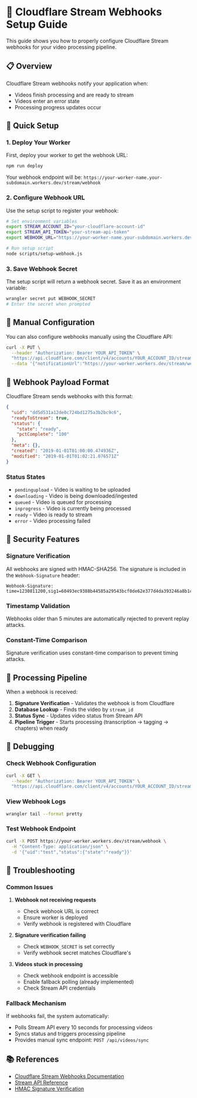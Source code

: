 # 🎣 Cloudflare Stream Webhooks Setup Guide

This guide shows you how to properly configure Cloudflare Stream webhooks for your video processing pipeline.

## 📋 Overview

Cloudflare Stream webhooks notify your application when:
- Videos finish processing and are ready to stream
- Videos enter an error state
- Processing progress updates occur

## 🚀 Quick Setup

### 1. **Deploy Your Worker**

First, deploy your worker to get the webhook URL:

```bash
npm run deploy
```

Your webhook endpoint will be: `https://your-worker-name.your-subdomain.workers.dev/stream/webhook`

### 2. **Configure Webhook URL**

Use the setup script to register your webhook:

```bash
# Set environment variables
export STREAM_ACCOUNT_ID="your-cloudflare-account-id"
export STREAM_API_TOKEN="your-stream-api-token"
export WEBHOOK_URL="https://your-worker-name.your-subdomain.workers.dev/stream/webhook"

# Run setup script
node scripts/setup-webhook.js
```

### 3. **Save Webhook Secret**

The setup script will return a webhook secret. Save it as an environment variable:

```bash
wrangler secret put WEBHOOK_SECRET
# Enter the secret when prompted
```

## 🔧 Manual Configuration

You can also configure webhooks manually using the Cloudflare API:

```bash
curl -X PUT \
  --header "Authorization: Bearer YOUR_API_TOKEN" \
  "https://api.cloudflare.com/client/v4/accounts/YOUR_ACCOUNT_ID/stream/webhook" \
  --data '{"notificationUrl":"https://your-worker.workers.dev/stream/webhook"}'
```

## 📨 Webhook Payload Format

Cloudflare Stream sends webhooks with this format:

```json
{
  "uid": "dd5d531a12de0c724bd1275a3b2bc9c6",
  "readyToStream": true,
  "status": {
    "state": "ready",
    "pctComplete": "100"
  },
  "meta": {},
  "created": "2019-01-01T01:00:00.474936Z",
  "modified": "2019-01-01T01:02:21.076571Z"
}
```

### Status States

- `pendingupload` - Video is waiting to be uploaded
- `downloading` - Video is being downloaded/ingested
- `queued` - Video is queued for processing
- `inprogress` - Video is currently being processed
- `ready` - Video is ready to stream
- `error` - Video processing failed

## 🔐 Security Features

### Signature Verification

All webhooks are signed with HMAC-SHA256. The signature is included in the `Webhook-Signature` header:

```
Webhook-Signature: time=1230811200,sig1=60493ec9388b44585a29543bcf0de62e377d4da393246a8b1c901d0e3e672404
```

### Timestamp Validation

Webhooks older than 5 minutes are automatically rejected to prevent replay attacks.

### Constant-Time Comparison

Signature verification uses constant-time comparison to prevent timing attacks.

## 🔄 Processing Pipeline

When a webhook is received:

1. **Signature Verification** - Validates the webhook is from Cloudflare
2. **Database Lookup** - Finds the video by `stream_id`
3. **Status Sync** - Updates video status from Stream API
4. **Pipeline Trigger** - Starts processing (transcription → tagging → chapters) when ready

## 🐛 Debugging

### Check Webhook Configuration

```bash
curl -X GET \
  --header "Authorization: Bearer YOUR_API_TOKEN" \
  "https://api.cloudflare.com/client/v4/accounts/YOUR_ACCOUNT_ID/stream/webhook"
```

### View Webhook Logs

```bash
wrangler tail --format pretty
```

### Test Webhook Endpoint

```bash
curl -X POST https://your-worker.workers.dev/stream/webhook \
  -H "Content-Type: application/json" \
  -d '{"uid":"test","status":{"state":"ready"}}'
```

## 🚨 Troubleshooting

### Common Issues

1. **Webhook not receiving requests**
   - Check webhook URL is correct
   - Ensure worker is deployed
   - Verify webhook is registered with Cloudflare

2. **Signature verification failing**
   - Check `WEBHOOK_SECRET` is set correctly
   - Verify webhook secret matches Cloudflare's

3. **Videos stuck in processing**
   - Check webhook endpoint is accessible
   - Enable fallback polling (already implemented)
   - Check Stream API credentials

### Fallback Mechanism

If webhooks fail, the system automatically:
- Polls Stream API every 10 seconds for processing videos
- Syncs status and triggers processing pipeline
- Provides manual sync endpoint: `POST /api/videos/sync`

## 📚 References

- [Cloudflare Stream Webhooks Documentation](https://developers.cloudflare.com/stream/manage-video-library/using-webhooks/)
- [Stream API Reference](https://developers.cloudflare.com/api/operations/stream-videos-list-videos)
- [HMAC Signature Verification](https://en.wikipedia.org/wiki/HMAC)
